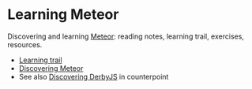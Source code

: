 # Learning Meteor

Discovering and learning [Meteor](https://www.meteor.com): reading notes, learning trail, exercises, resources.

* [Learning trail](Learning-Trail.md)
* [Discovering Meteor](Discovering-Meteor.md)
* See also [Discovering DerbyJS](Discovering-DerbyJS.md) in counterpoint

